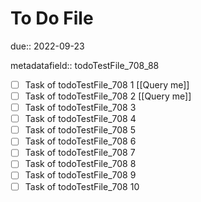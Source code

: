 # To Do File

due:: 2022-09-23

metadatafield:: todoTestFile_708_88

- [ ] Task of todoTestFile_708 1 [[Query me]]
- [ ] Task of todoTestFile_708 2 [[Query me]]
- [ ] Task of todoTestFile_708 3
- [ ] Task of todoTestFile_708 4
- [ ] Task of todoTestFile_708 5
- [ ] Task of todoTestFile_708 6
- [ ] Task of todoTestFile_708 7
- [ ] Task of todoTestFile_708 8
- [ ] Task of todoTestFile_708 9
- [ ] Task of todoTestFile_708 10